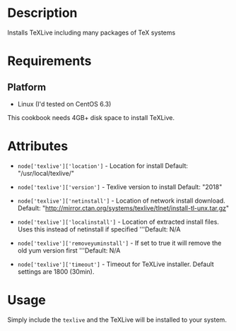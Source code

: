 Description
===========

Installs TeXLive including many packages of TeX systems

Requirements
============

## Platform

* Linux (I'd tested on CentOS 6.3)

This cookbook needs 4GB+ disk space to install TeXLive.

Attributes
==========

* `node['texlive']['location']` - Location for install
  Default: "/usr/local/texlive/"

* `node['texlive']['version']` - Texlive version to install
  Default: "2018"

* `node['texlive']['netinstall']` - Location of network install download.
  Default: "http://mirror.ctan.org/systems/texlive/tlnet/install-tl-unx.tar.gz"

* `node['texlive']['localinstall']` - Location of extracted install files.  Uses this instead of netinstall if specified
'''Default: N/A

* `node['texlive']['removeyuminstall']` -  If set to true it will remove the old yum version first
'''Default: N/A

* `node['texlive']['timeout']` - Timeout for TeXLive installer.
  Default settings are 1800 (30min).

Usage
=====

Simply include the `texlive` and the TeXLive will be installed to your system.
